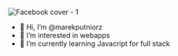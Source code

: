 ![Facebook cover - 1](https://user-images.githubusercontent.com/83577637/126062694-f284a8ae-5337-42fb-982f-8397dba2187f.png)


- 👋 Hi, I’m @marekputniorz
- 👀 I’m interested in webapps
- 🌱 I’m currently learning Javacript for full stack 


